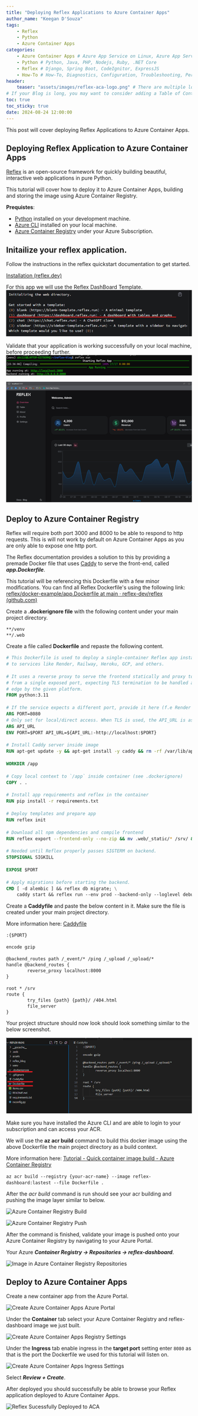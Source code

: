 ```yaml
---
title: "Deploying Reflex Applications to Azure Container Apps"
author_name: "Keegan D'Souza"
tags:
    - Reflex
    - Python
    - Azure Container Apps
categories:
    - Azure Container Apps # Azure App Service on Linux, Azure App Service on Windows, Function App, Azure VM, Azure SDK
    - Python # Python, Java, PHP, Nodejs, Ruby, .NET Core
    - Reflex # Django, Spring Boot, CodeIgnitor, ExpressJS
    - How-To # How-To, Diagnostics, Configuration, Troubleshooting, Performance
header:
    teaser: "assets/images/reflex-aca-logo.png" # There are multiple logos that can be used in "/assets/images" if you choose to add one.
# If your Blog is long, you may want to consider adding a Table of Contents by adding the following two settings.
toc: true
toc_sticky: true
date: 2024-08-24 12:00:00
---
```


This post will cover deploying Reflex Applications to Azure Container Apps.

## Deploying Reflex Application to Azure Container Apps

[Reflex](https://reflex.dev/docs/getting-started/introduction/) is an open-source framework for quickly building beautiful, interactive web applications in pure Python.

This tutorial will cover how to deploy it to Azure Container Apps, building and storing the image using Azure Container Registry.

**Prequistes**:
- [Python](https://www.python.org/) installed on your development machine. 
- [Azure CLI](https://learn.microsoft.com/en-us/cli/azure/install-azure-cli) installed on your local machine. 
- [Azure Container Registry](https://azure.microsoft.com/en-us/products/container-registry) under your Azure Subscription. 

## Initailize your reflex application.
Follow the instructions in the reflex quickstart documentation to get started.

[Installation (reflex.dev)](https://reflex.dev/docs/getting-started/installation/)

For this app we will use the Reflex DashBoard Template.
![Reflex DashBoard Template](/media/2024/08/reflex-template.png)

Validate that your application is working successfully on your local machine, before proceeding further.
![Reflex Running on your local machine cmd](/media/2024/08/reflex-run.png)

![Reflex Running on your local machine browswer](/media/2024/08/reflex-dashboard-localhost.png)

## Deploy to Azure Container Registry

Reflex will require both port 3000 and 8000 to be able to respond to http requests.
This is will not work by default on Azure Container Apps as you are only able to expose one http port.

The Reflex documentation provides a solution to this by providing a premade Docker file that uses [Caddy](https://caddyserver.com/docs/quick-starts/caddyfile) to serve the front-end, called ***app.Dockerfile***.

This tutorial will be referencing this Dockerfile with a few minor modifications. 
You can find all Reflex Dockerfile's using the following link: [reflex/docker-example/app.Dockerfile at main · reflex-dev/reflex (github.com)](https://github.com/reflex-dev/reflex/blob/main/docker-example/app.Dockerfile)

Create a **.dockerignore file** with the following content under your main project directory.
```text
**/venv
**/.web
```

Create a file called **Dockerfile** and repaste the following content. 

```Dockerfile
# This Dockerfile is used to deploy a single-container Reflex app instance
# to services like Render, Railway, Heroku, GCP, and others.

# It uses a reverse proxy to serve the frontend statically and proxy to backend
# from a single exposed port, expecting TLS termination to be handled at the
# edge by the given platform.
FROM python:3.11

# If the service expects a different port, provide it here (f.e Render expects port 10000)
ARG PORT=8080
# Only set for local/direct access. When TLS is used, the API_URL is assumed to be the same as the frontend.
ARG API_URL
ENV PORT=$PORT API_URL=${API_URL:-http://localhost:$PORT}

# Install Caddy server inside image
RUN apt-get update -y && apt-get install -y caddy && rm -rf /var/lib/apt/lists/*

WORKDIR /app

# Copy local context to `/app` inside container (see .dockerignore)
COPY . .

# Install app requirements and reflex in the container
RUN pip install -r requirements.txt

# Deploy templates and prepare app
RUN reflex init

# Download all npm dependencies and compile frontend
RUN reflex export --frontend-only --no-zip && mv .web/_static/* /srv/ && rm -rf .web

# Needed until Reflex properly passes SIGTERM on backend.
STOPSIGNAL SIGKILL

EXPOSE $PORT

# Apply migrations before starting the backend.
CMD [ -d alembic ] && reflex db migrate; \
    caddy start && reflex run --env prod --backend-only --loglevel debug 
```
Create a **Caddyfile** and paste the below content in it. Make sure the file is 
created under your main project directory.

More information here: [Caddyfile](https://caddyserver.com/docs/caddyfile)

```Caddyfile
:{$PORT}

encode gzip

@backend_routes path /_event/* /ping /_upload /_upload/*
handle @backend_routes {
        reverse_proxy localhost:8000
}

root * /srv
route {
        try_files {path} {path}/ /404.html
        file_server
}
```
Your project structure should now look should look something similar to the below screenshot. 

![Project Structure](/media/2024/08/reflex-project-structure.png)

Make sure you have installed the Azure CLI and are able to login to your subscription and can access your ACR. 

We will use the **az acr build** command to build this docker image using the above Dockerfile the main project directory as a build context.

More information here: [Tutorial - Quick container image build - Azure Container Registry](https://learn.microsoft.com/en-us/azure/container-registry/container-registry-tutorial-quick-task)

```az acr build --registry {your-acr-name} --image reflex-dashboard:lastest --file Dockerfile . ```

After the *acr build* command is run should see your acr building and pushing the image layer similar to below. 

![Azure Container Registry Build](/media/2024/08/reflex-acr-build.png)

![Azure Container Registry Push](/media/2024/08/reflex-acr-push.png)

After the command is finished,  validate your image is pushed onto your Azure Container Registry by navigating to your Azure Portal.

Your Azure ***Container Registry -> Repositories -> reflex-dashboard***.

![Image in Azure Container Registry Repositories](/media/2024/08/reflex-acr-repository.png)

## Deploy to Azure Container Apps

Create a new container app from the Azure Portal.

![Create Azure Container Apps Azure Portal](/media/2024/08/reflex-create-containerapp.png)

Under the **Container** tab select your Azure Container Registry and reflex-dashboard image we just built.

![Create Azure Container Apps Registry Settings](/media/2024/08/reflex-create-repository.png)

Under the **Ingress** tab enable ingress in the **target port** setting enter ```8080``` as that is the port the Dockerfile we used for this tutorial will listen on.  

![Create Azure Container Apps Ingress Settings](/media/2024/08/reflex-create-ingress.png)

Select ***Review + Create***. 

After deployed you should successfully be able to browse your Reflex application deployed to Azure Container Apps. 

![Reflex Sucessfully Deployed to ACA](/media/2024/08/reflex-sucessfull-aca.png)


